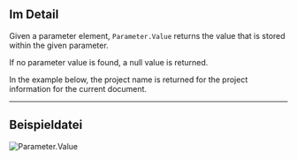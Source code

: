 ## Im Detail
Given a parameter element, `Parameter.Value` returns the value that is stored within the given parameter.

If no parameter value is found, a null value is returned.

In the example below, the project name is returned for the project information for the current document.

___
## Beispieldatei

![Parameter.Value](./Revit.Elements.Parameter.Value_img.jpg)
